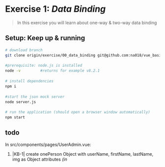 # Exercise 1: _Data Binding_
> In this exercise you will learn about one-way & two-way data binding

## Setup: Keep up & running

``` bash
# download branch 
git clone origin/exercise/00_data_binding git@github.com:na018/vue_basics_tut.git vueTut/00_databinding && cd vueTut/00_databinding

#prerequisite: node.js is installed
node -v         #returns for example v8.2.1

# install dependencies
npm i

#start the json mock server
node server.js

# run the application (should open a browser window automatically)
npm start

```
## todo
In src/components/pages/UserAdmin.vue:
1. |KB-1| create onePerson Object with userName, firstName, lastName, img as Object attributes _(in <script> data())_
2. |KB-1| display the onePerson Object in a paragraph &ltp&gt element _(in <template>)_
3. |KB-1| create an unordered list ul>li & show all onePerson attributes in a &ltv-text-field&gt|value and the image (img|src) with 1-way data binding _(v-bind)_
4. |KB-1| if a user types into the &ltv-text-field&gt the event @input is fired. Use it for updating the onePerson's attributes _(@input="changedName => onePerson.name = changedName")_
5. |KB-1| replace _v-bind_ by _v-model_ and remove the @input event to understand two-way data binding

<img src="static/img/readme/exercise.png" alt="exercise" style="width: 300px; height: auto;"/>
<img src="static/img/readme/folderStructure.png" alt="exercise" style="width: 200px; height: auto;"/>


--------------------
![KanBan Project Architecture](static/img/readme/ProjectArchitecture.png "KanBan Project Architecture")
-------------------

-------------------

### Team
Nadin-Katrin Apel, Alex Schübl, David Bochan
 ![Team photo](static/img/readme/team.jpg "Team")
 
 Professor: _Prof. Dr. Fridtjof Toenniessen_
-------------------
 
### Further Suggestions
_(Awesome that you kept reading til down here)_

Now are you ready to take the next challenge? Then what keeps you still waiting? - Continue with [Exercise 2: _component communication_](https://github.com/na018/vue_basics_tut/tree/origin/exercise/01_components)
 ![Good luck](static/img/readme/luck.jpg "Kleeblatt")

 
 

